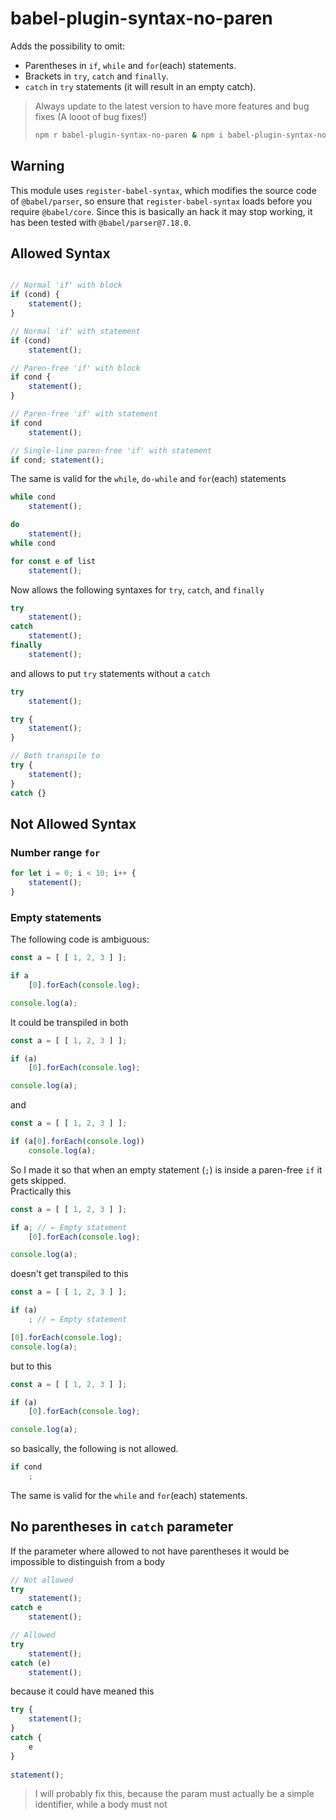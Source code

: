 
# babel-plugin-syntax-no-paren
Adds the possibility to omit:
- Parentheses in `if`, `while` and `for`(each) statements.
- Brackets in `try`, `catch` and `finally`.
- `catch` in `try` statements (it will result in an empty catch).
> Always update to the latest version to have more features and bug fixes (A looot of bug fixes!) <br>
> ```bash
> npm r babel-plugin-syntax-no-paren & npm i babel-plugin-syntax-no-paren
> ```

## Warning
This module uses `register-babel-syntax`, which modifies the source code of `@babel/parser`, so ensure that `register-babel-syntax` loads before you require `@babel/core`.
Since this is basically an hack it may stop working, it has been tested with `@babel/parser@7.18.0`.

## Allowed Syntax
```js

// Normal 'if' with block
if (cond) {
    statement();
}

// Normal 'if' with statement
if (cond)
    statement();

// Paren-free 'if' with block
if cond {
    statement();
}

// Paren-free 'if' with statement
if cond
    statement();

// Single-line paren-free 'if' with statement
if cond; statement();
```
The same is valid for the `while`, `do-while` and `for`(each) statements
```js
while cond
    statement();

do
    statement();
while cond

for const e of list
    statement();
```
Now allows the following syntaxes for `try`, `catch`, and `finally`
```js
try
    statement();
catch
    statement();
finally
    statement();
```
and allows to put `try` statements without a `catch`
```js
try
    statement();

try {
    statement();
}

// Both transpile to
try {
    statement();
}
catch {}
```

## Not Allowed Syntax

### Number range `for`
```js
for let i = 0; i < 10; i++ {
    statement();
}
```

### Empty statements
The following code is ambiguous:
```js
const a = [ [ 1, 2, 3 ] ];

if a
    [0].forEach(console.log);

console.log(a);
```
It could be transpiled in both
```js
const a = [ [ 1, 2, 3 ] ];

if (a)
    [0].forEach(console.log);

console.log(a);
```
and
```js
const a = [ [ 1, 2, 3 ] ];

if (a[0].forEach(console.log))
    console.log(a);
```
So I made it so that when an empty statement (`;`) is inside a paren-free `if` it gets skipped. <br>
Practically this
```js
const a = [ [ 1, 2, 3 ] ];

if a; // ← Empty statement
    [0].forEach(console.log);

console.log(a);
```
doesn't get transpiled to this
```js
const a = [ [ 1, 2, 3 ] ];

if (a)
    ; // ← Empty statement

[0].forEach(console.log);
console.log(a);
```
but to this
```js
const a = [ [ 1, 2, 3 ] ];

if (a)
    [0].forEach(console.log);

console.log(a);
```
so basically, the following is not allowed.
```js
if cond
    ;
```
The same is valid for the `while` and `for`(each) statements.

## No parentheses in `catch` parameter
If the parameter where allowed to not have parentheses it would be impossible to distinguish from a body
```js
// Not allowed
try
    statement();
catch e
    statement();

// Allowed
try
    statement();
catch (e)
    statement();
```
because it could have meaned this
```js
try {
    statement();
}
catch {
    e
}
    
statement();
```
> I will probably fix this, because the param must actually be a simple identifier, while a body must not